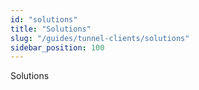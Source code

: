 ```yaml
---
id: "solutions"
title: "Solutions"
slug: "/guides/tunnel-clients/solutions"
sidebar_position: 100
---
```


Solutions
